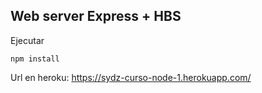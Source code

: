 ## Web server Express + HBS

Ejecutar 
```
npm install
```

Url en heroku: https://sydz-curso-node-1.herokuapp.com/